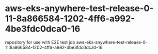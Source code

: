# aws-eks-anywhere-test-release-0-11-8a866584-1202-4ff6-a992-4be3fdc0dca0-16
repository for use with E2E test job aws-eks-anywhere-test-release-0-11:8a866584-1202-4ff6-a992-4be3fdc0dca0-16
